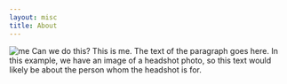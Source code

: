 ```yaml
---
layout: misc
title: About
---
```


![me](/assets/img/Gerard.jpg=360x480)
Can we do this? This is me. The text of the paragraph goes here. In this example, we have an image of a headshot photo, so this text would likely be about the person whom the headshot is for.
